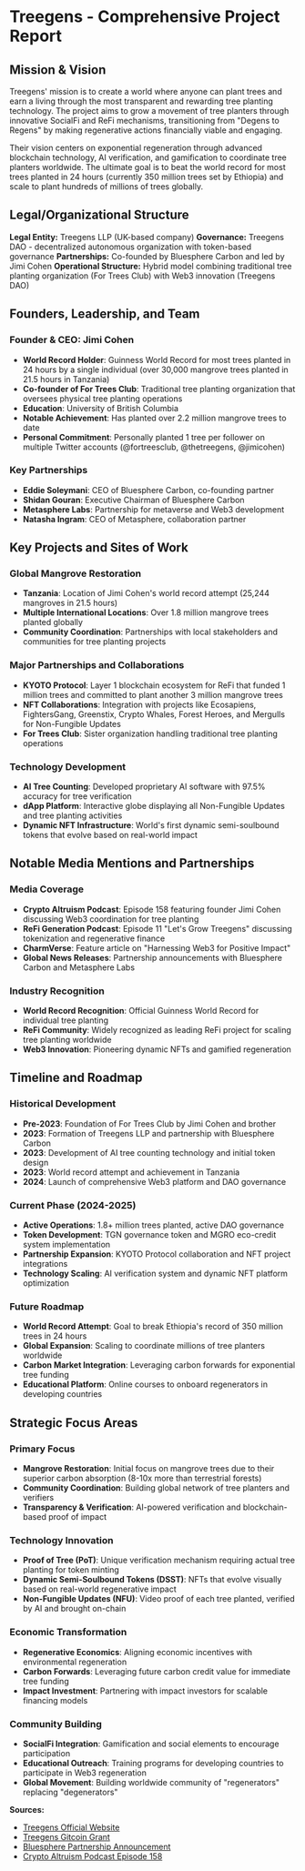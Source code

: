 # Treegens - Comprehensive Project Report

## Mission & Vision

Treegens' mission is to create a world where anyone can plant trees and earn a living through the most transparent and rewarding tree planting technology. The project aims to grow a movement of tree planters through innovative SocialFi and ReFi mechanisms, transitioning from "Degens to Regens" by making regenerative actions financially viable and engaging.

Their vision centers on exponential regeneration through advanced blockchain technology, AI verification, and gamification to coordinate tree planters worldwide. The ultimate goal is to beat the world record for most trees planted in 24 hours (currently 350 million trees set by Ethiopia) and scale to plant hundreds of millions of trees globally.

## Legal/Organizational Structure

**Legal Entity:** Treegens LLP (UK-based company)
**Governance:** Treegens DAO - decentralized autonomous organization with token-based governance
**Partnerships:** Co-founded by Bluesphere Carbon and led by Jimi Cohen
**Operational Structure:** Hybrid model combining traditional tree planting organization (For Trees Club) with Web3 innovation (Treegens DAO)

## Founders, Leadership, and Team

### Founder & CEO: Jimi Cohen
- **World Record Holder**: Guinness World Record for most trees planted in 24 hours by a single individual (over 30,000 mangrove trees planted in 21.5 hours in Tanzania)
- **Co-founder of For Trees Club**: Traditional tree planting organization that oversees physical tree planting operations
- **Education**: University of British Columbia
- **Notable Achievement**: Has planted over 2.2 million mangrove trees to date
- **Personal Commitment**: Personally planted 1 tree per follower on multiple Twitter accounts (@fortreesclub, @thetreegens, @jimicohen)

### Key Partnerships
- **Eddie Soleymani**: CEO of Bluesphere Carbon, co-founding partner
- **Shidan Gouran**: Executive Chairman of Bluesphere Carbon
- **Metasphere Labs**: Partnership for metaverse and Web3 development
- **Natasha Ingram**: CEO of Metasphere, collaboration partner

## Key Projects and Sites of Work

### Global Mangrove Restoration
- **Tanzania**: Location of Jimi Cohen's world record attempt (25,244 mangroves in 21.5 hours)
- **Multiple International Locations**: Over 1.8 million mangrove trees planted globally
- **Community Coordination**: Partnerships with local stakeholders and communities for tree planting projects

### Major Partnerships and Collaborations
- **KYOTO Protocol**: Layer 1 blockchain ecosystem for ReFi that funded 1 million trees and committed to plant another 3 million mangrove trees
- **NFT Collaborations**: Integration with projects like Ecosapiens, FightersGang, Greenstix, Crypto Whales, Forest Heroes, and Mergulls for Non-Fungible Updates
- **For Trees Club**: Sister organization handling traditional tree planting operations

### Technology Development
- **AI Tree Counting**: Developed proprietary AI software with 97.5% accuracy for tree verification
- **dApp Platform**: Interactive globe displaying all Non-Fungible Updates and tree planting activities
- **Dynamic NFT Infrastructure**: World's first dynamic semi-soulbound tokens that evolve based on real-world impact

## Notable Media Mentions and Partnerships

### Media Coverage
- **Crypto Altruism Podcast**: Episode 158 featuring founder Jimi Cohen discussing Web3 coordination for tree planting
- **ReFi Generation Podcast**: Episode 11 "Let's Grow Treegens" discussing tokenization and regenerative finance
- **CharmVerse**: Feature article on "Harnessing Web3 for Positive Impact"
- **Global News Releases**: Partnership announcements with Bluesphere Carbon and Metasphere Labs

### Industry Recognition
- **World Record Recognition**: Official Guinness World Record for individual tree planting
- **ReFi Community**: Widely recognized as leading ReFi project for scaling tree planting worldwide
- **Web3 Innovation**: Pioneering dynamic NFTs and gamified regeneration

## Timeline and Roadmap

### Historical Development
- **Pre-2023**: Foundation of For Trees Club by Jimi Cohen and brother
- **2023**: Formation of Treegens LLP and partnership with Bluesphere Carbon
- **2023**: Development of AI tree counting technology and initial token design
- **2023**: World record attempt and achievement in Tanzania
- **2024**: Launch of comprehensive Web3 platform and DAO governance

### Current Phase (2024-2025)
- **Active Operations**: 1.8+ million trees planted, active DAO governance
- **Token Development**: TGN governance token and MGRO eco-credit system implementation
- **Partnership Expansion**: KYOTO Protocol collaboration and NFT project integrations
- **Technology Scaling**: AI verification system and dynamic NFT platform optimization

### Future Roadmap
- **World Record Attempt**: Goal to break Ethiopia's record of 350 million trees in 24 hours
- **Global Expansion**: Scaling to coordinate millions of tree planters worldwide
- **Carbon Market Integration**: Leveraging carbon forwards for exponential tree funding
- **Educational Platform**: Online courses to onboard regenerators in developing countries

## Strategic Focus Areas

### Primary Focus
- **Mangrove Restoration**: Initial focus on mangrove trees due to their superior carbon absorption (8-10x more than terrestrial forests)
- **Community Coordination**: Building global network of tree planters and verifiers
- **Transparency & Verification**: AI-powered verification and blockchain-based proof of impact

### Technology Innovation
- **Proof of Tree (PoT)**: Unique verification mechanism requiring actual tree planting for token minting
- **Dynamic Semi-Soulbound Tokens (DSST)**: NFTs that evolve visually based on real-world regenerative impact
- **Non-Fungible Updates (NFU)**: Video proof of each tree planted, verified by AI and brought on-chain

### Economic Transformation
- **Regenerative Economics**: Aligning economic incentives with environmental regeneration
- **Carbon Forwards**: Leveraging future carbon credit value for immediate tree funding
- **Impact Investment**: Partnering with impact investors for scalable financing models

### Community Building
- **SocialFi Integration**: Gamification and social elements to encourage participation
- **Educational Outreach**: Training programs for developing countries to participate in Web3 regeneration
- **Global Movement**: Building worldwide community of "regenerators" replacing "degenerators"

**Sources:**
- [Treegens Official Website](https://www.treegens.org/)
- [Treegens Gitcoin Grant](https://checker.gitcoin.co/public/project/show/treegens-1)
- [Bluesphere Partnership Announcement](https://fox2now.com/business/press-releases/ein-presswire/635613245/bluesphere-carbon-treegens-llp-partner-to-develop-innovative-treegens-refi-project/)
- [Crypto Altruism Podcast Episode 158](https://www.cryptoaltruism.org/blog/crypto-altruism-podcast-episode-158-treegens-decentralized-permissionless-tree-planting-with-world-record-tree-planter-jimi-cohen)
